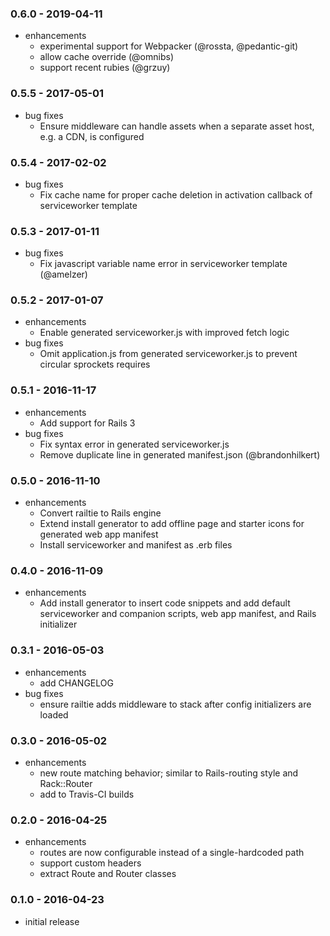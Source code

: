 ### 0.6.0 - 2019-04-11

* enhancements
  * experimental support for Webpacker (@rossta, @pedantic-git)
  * allow cache override (@omnibs)
  * support recent rubies (@grzuy)

### 0.5.5 - 2017-05-01

* bug fixes
  * Ensure middleware can handle assets when a separate asset host, e.g. a CDN,
    is configured

### 0.5.4 - 2017-02-02

* bug fixes
  * Fix cache name for proper cache deletion in activation callback of serviceworker template

### 0.5.3 - 2017-01-11

* bug fixes
  * Fix javascript variable name error in serviceworker template (@amelzer)

### 0.5.2 - 2017-01-07

* enhancements
  * Enable generated serviceworker.js with improved fetch logic
* bug fixes
  * Omit application.js from generated serviceworker.js to prevent circular
    sprockets requires

### 0.5.1 - 2016-11-17

* enhancements
  * Add support for Rails 3
* bug fixes
  * Fix syntax error in generated serviceworker.js
  * Remove duplicate line in generated manifest.json (@brandonhilkert)

### 0.5.0 - 2016-11-10

* enhancements
  * Convert railtie to Rails engine
  * Extend install generator to add offline page and starter icons for generated web app manifest
  * Install serviceworker and manifest as .erb files

### 0.4.0 - 2016-11-09

* enhancements
  * Add install generator to insert code snippets and add default serviceworker
    and companion scripts, web app manifest, and Rails initializer

### 0.3.1 - 2016-05-03

* enhancements
  * add CHANGELOG
* bug fixes
  * ensure railtie adds middleware to stack after config initializers are loaded

### 0.3.0 - 2016-05-02

* enhancements
  * new route matching behavior; similar to Rails-routing style and Rack::Router
  * add to Travis-CI builds

### 0.2.0 - 2016-04-25

* enhancements
  * routes are now configurable instead of a single-hardcoded path
  * support custom headers
  * extract Route and Router classes

### 0.1.0 - 2016-04-23

* initial release
